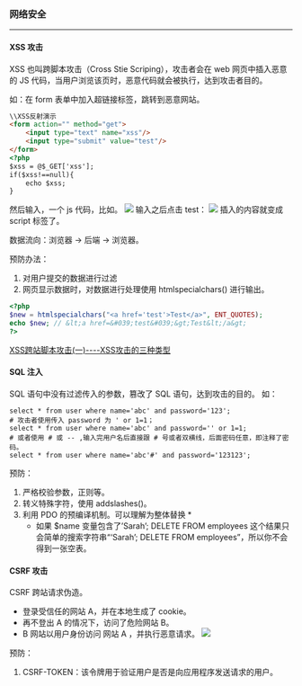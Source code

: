 ### 网络安全
---
#### XSS 攻击
XSS 也叫跨脚本攻击（Cross Stie Scriping），攻击者会在 web 网页中插入恶意的 JS 代码，当用户浏览该页时，恶意代码就会被执行，达到攻击者目的。

如：在 form 表单中加入超链接标签，跳转到恶意网站。
```html
\\XSS反射演示
<form action="" method="get">
    <input type="text" name="xss"/>
    <input type="submit" value="test"/>
</form>
<?php
$xss = @$_GET['xss'];
if($xss!==null){
    echo $xss;
}
```
然后输入，一个 js 代码，比如<script>alert('hack')</script>。
![](http://pzjwh5v7g.bkt.clouddn.com/mweb/15715575839142.jpg)
输入之后点击 test：
![](http://pzjwh5v7g.bkt.clouddn.com/mweb/15715576020609.jpg)
插入的内容就变成 script 标签了。

数据流向：浏览器 -> 后端 -> 浏览器。


预防办法：
1. 对用户提交的数据进行过滤
2. 网页显示数据时，对数据进行处理使用 htmlspecialchars() 进行输出。

```php
<?php
$new = htmlspecialchars("<a href='test'>Test</a>", ENT_QUOTES);
echo $new; // &lt;a href=&#039;test&#039;&gt;Test&lt;/a&gt;
?>
```
[XSS跨站脚本攻击(一)----XSS攻击的三种类型
](https://blog.csdn.net/u011781521/article/details/53894399)
#### SQL 注入
SQL 语句中没有过滤传入的参数，篡改了 SQL 语句，达到攻击的目的。
如：
```mysql
select * from user where name='abc' and password='123';
# 攻击者使用传入 password 为 ' or 1=1；
select * from user where name='abc' and password='' or 1=1;
# 或者使用 # 或 -- ,输入完用户名后直接跟 # 号或者双横线，后面密码任意，即注释了密码。
select * from user where name='abc'#' and password='123123';
```

预防：
1. 严格校验参数，正则等。
2. 转义特殊字符，使用 addslashes()。
3. 利用 PDO 的预编译机制。可以理解为整体替换
    * 
    * 如果 $name 变量包含了’Sarah’; DELETE FROM employees 这个结果只会简单的搜索字符串“‘Sarah’; DELETE FROM employees”，所以你不会得到一张空表。

    
#### CSRF 攻击
CSRF 跨站请求伪造。
* 登录受信任的网站 A，并在本地生成了 cookie。
* 再不登出 A 的情况下，访问了危险网站 B。
* B 网站以用户身份访问 网站 A ，并执行恶意请求。
![](http://pzjwh5v7g.bkt.clouddn.com/mweb/15715579501506.jpg)


预防：
1. CSRF-TOKEN：该令牌用于验证用户是否是向应用程序发送请求的用户。